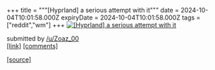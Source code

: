 +++
title = """[Hyprland] a serious attempt with it"""
date = 2024-10-04T10:01:58.000Z
expiryDate = 2024-10-04T10:01:58.000Z
tags = ["reddit","wm"]
+++
[![[Hyprland] a serious attempt with it](https://b.thumbs.redditmedia.com/reucCg3h-h9azwb-3kS2WhESRBLNG3EIjfcrzWHtrRw.jpg "[Hyprland] a serious attempt with it")](https://www.reddit.com/r/unixporn/comments/1fvvjp5/hyprland_a_serious_attempt_with_it/)

submitted by [/u/Zoaz\_00](https://www.reddit.com/user/Zoaz_00)  
[\[link\]](https://www.reddit.com/gallery/1fvvjp5) [\[comments\]](https://www.reddit.com/r/unixporn/comments/1fvvjp5/hyprland_a_serious_attempt_with_it/)

[[source]](https://www.reddit.com/r/unixporn/comments/1fvvjp5/hyprland_a_serious_attempt_with_it/)
